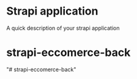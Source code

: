 # Strapi application

A quick description of your strapi application
# strapi-eccomerce-back
"# strapi-eccomerce-back"

